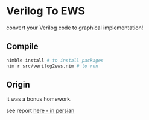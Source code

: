 # Verilog To EWS
convert your Verilog code to graphical implementation!

## Compile
```bash
nimble install # to install packages
nim r src/verilog2ews.nim # to run
```

## Origin
it was a bonus homework.

see report [here - in persian](https://drive.google.com/file/d/17NQEHtkY-kAhAALhnfjVzCyigX3H-esL/view?usp=sharing) 